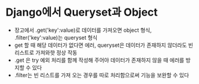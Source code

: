 # Django에서 Queryset과 Object
* 장고에서 .get('key':value)로 데이터를 가져오면 object 형식, .filter('key':value)는 queryset 형식
* get 할 때 해당 데이터가 없다면 에러, queryset은 데이터가 존재하지 않더라도 빈 리스트로 가져와햣 정상 작동
* .get 은 try 예외 처리를 함께 작성해 주어야 데이터가 존재하지 않을 때 에러를 방지할 수 있다
* .filter는 빈 리스트를 가져 오는 경우를 따로 처리함으로써 기능을 보완할 수 있다
